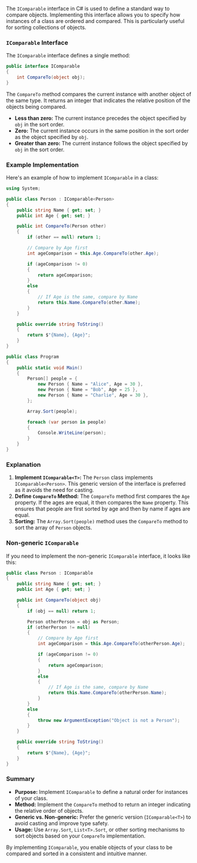 The `IComparable` interface in C# is used to define a standard way to compare objects. Implementing this interface allows you to specify how instances of a class are ordered and compared. This is particularly useful for sorting collections of objects.

### `IComparable` Interface

The `IComparable` interface defines a single method:

```csharp
public interface IComparable
{
    int CompareTo(object obj);
}
```

The `CompareTo` method compares the current instance with another object of the same type. It returns an integer that indicates the relative position of the objects being compared.

- **Less than zero:** The current instance precedes the object specified by `obj` in the sort order.
- **Zero:** The current instance occurs in the same position in the sort order as the object specified by `obj`.
- **Greater than zero:** The current instance follows the object specified by `obj` in the sort order.

### Example Implementation

Here's an example of how to implement `IComparable` in a class:

```csharp
using System;

public class Person : IComparable<Person>
{
    public string Name { get; set; }
    public int Age { get; set; }

    public int CompareTo(Person other)
    {
        if (other == null) return 1;

        // Compare by Age first
        int ageComparison = this.Age.CompareTo(other.Age);

        if (ageComparison != 0)
        {
            return ageComparison;
        }
        else
        {
            // If Age is the same, compare by Name
            return this.Name.CompareTo(other.Name);
        }
    }

    public override string ToString()
    {
        return $"{Name}, {Age}";
    }
}

public class Program
{
    public static void Main()
    {
        Person[] people = {
            new Person { Name = "Alice", Age = 30 },
            new Person { Name = "Bob", Age = 25 },
            new Person { Name = "Charlie", Age = 30 },
        };

        Array.Sort(people);

        foreach (var person in people)
        {
            Console.WriteLine(person);
        }
    }
}
```

### Explanation

1. **Implement `IComparable<T>`:** The `Person` class implements `IComparable<Person>`. This generic version of the interface is preferred as it avoids the need for casting.
2. **Define `CompareTo` Method:** The `CompareTo` method first compares the `Age` property. If the ages are equal, it then compares the `Name` property. This ensures that people are first sorted by age and then by name if ages are equal.
3. **Sorting:** The `Array.Sort(people)` method uses the `CompareTo` method to sort the array of `Person` objects.

### Non-generic `IComparable`

If you need to implement the non-generic `IComparable` interface, it looks like this:

```csharp
public class Person : IComparable
{
    public string Name { get; set; }
    public int Age { get; set; }

    public int CompareTo(object obj)
    {
        if (obj == null) return 1;

        Person otherPerson = obj as Person;
        if (otherPerson != null)
        {
            // Compare by Age first
            int ageComparison = this.Age.CompareTo(otherPerson.Age);

            if (ageComparison != 0)
            {
                return ageComparison;
            }
            else
            {
                // If Age is the same, compare by Name
                return this.Name.CompareTo(otherPerson.Name);
            }
        }
        else
        {
            throw new ArgumentException("Object is not a Person");
        }
    }

    public override string ToString()
    {
        return $"{Name}, {Age}";
    }
}
```

### Summary

- **Purpose:** Implement `IComparable` to define a natural order for instances of your class.
- **Method:** Implement the `CompareTo` method to return an integer indicating the relative order of objects.
- **Generic vs. Non-generic:** Prefer the generic version (`IComparable<T>`) to avoid casting and improve type safety.
- **Usage:** Use `Array.Sort`, `List<T>.Sort`, or other sorting mechanisms to sort objects based on your `CompareTo` implementation.

By implementing `IComparable`, you enable objects of your class to be compared and sorted in a consistent and intuitive manner.